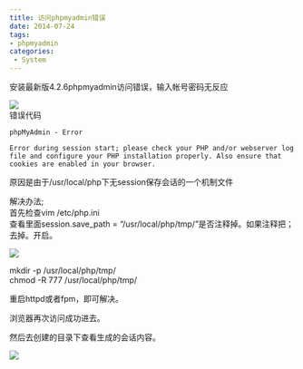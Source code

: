 ```yaml
---
title: 访问phpmyadmin错误
date: 2014-07-24
tags:
- phpmyadmin
categories:
 - System
---
```






安装最新版4.2.6phpmyadmin访问错误，输入帐号密码无反应

![][1]  
错误代码

    phpMyAdmin - Error
    
    Error during session start; please check your PHP and/or webserver log file and configure your PHP installation properly. Also ensure that cookies are enabled in your browser.
    

原因是由于/usr/local/php下无session保存会话的一个机制文件

解决办法;  
首先检查vim /etc/php.ini  
查看里面session.save_path = &#8220;/usr/local/php/tmp/&#8221;是否注释掉。如果注释把；去掉。开启。

![][2]

mkdir -p /usr/local/php/tmp/  
chmod -R 777 /usr/local/php/tmp/

重启httpd或者fpm，即可解决。

浏览器再次访问成功进去。

然后去创建的目录下查看生成的会话内容。

![][3]

 [1]: ../images/cxkJV9u6Y1OErAF.jpg
 [2]: ../images/cxNnvUMPXmhCK1B.jpg
 [3]: ../images/BkRN8qdEXh9DtJK.jpg
